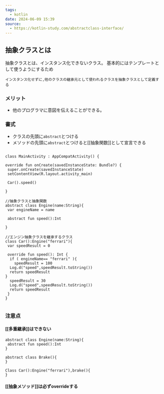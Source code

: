 ```yaml
---
tags:
  - kotlin
date: 2024-06-09 15:39
source:
  - https://kotlin-study.com/abstractclass-interface/
---
```

## 抽象クラスとは
抽象クラスとは、インスタンス化できないクラス。
基本的にはテンプレートとして使うようにするため
```ad-note
インスタンス化せずに,他のクラスの継承元として使われるクラスを抽象クラスとして定義する
```

### メリット
- 他のプログラマに意図を伝えることができる。
### 書式
- クラスの先頭に`abstract`とつける
- メソッドの先頭に`abstract`とつけると[[抽象関数]]として宣言できる
```

class MainActivity : AppCompatActivity() {
 
override fun onCreate(savedInstanceState: Bundle?) {
 super.onCreate(savedInstanceState)
 setContentView(R.layout.activity_main)       

 Car().speed()

}

//抽象クラスと抽象関数
abstract class Engine(name:String){    
 var engineName = name  

 abstract fun speed():Int

}

//エンジン抽象クラスを継承するクラス
class Car():Engine("ferrari"){    
 var speedResult = 0

 override fun speed(): Int {
  if ( engineName== "ferrari" ){
    speedResult = 100
  Log.d("speed",speedResult.toString())           
  return speedResult
}
  speedResult = 30        
  Log.d("speed",speedResult.toString())        
  return speedResult
 }
}


```
### 注意点
#### [[多重継承]]はできない
```
abstract class Engine(name:String){
 abstract fun speed():Int
}

abstract class Brake(){
}

Class Car():Engine("ferrari"),brake(){
}

```
#### [[抽象メソッド]]は必ずoverrideする
